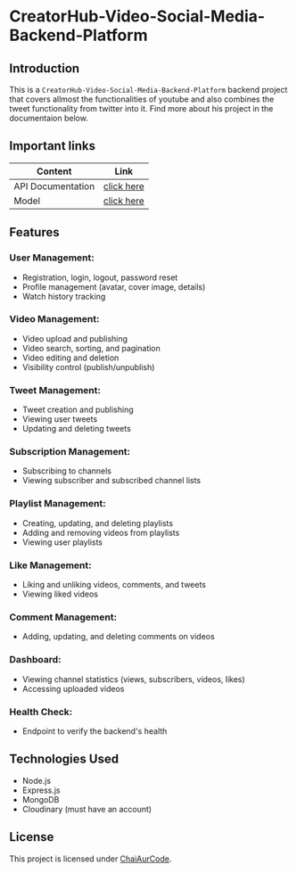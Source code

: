 # CreatorHub-Video-Social-Media-Backend-Platform

## Introduction

This is a ``CreatorHub-Video-Social-Media-Backend-Platform`` backend project that covers allmost the functionalities of youtube 
and also combines the tweet functionality from twitter into it. Find more about his project in the documentaion below.

## Important links

| Content            | Link                                                                        |
| -------------------| ----------------------------------------------------------------------------|
| API Documentation  | [click here](https://documenter.getpostman.com/view/28570926/2s9YsNdVwW)    |
| Model              | [click here ](https://app.eraser.io/workspace/YtPqZ1VogxGy1jzIDkzj)         |

## Features

### User Management:

- Registration, login, logout, password reset
- Profile management (avatar, cover image, details)
- Watch history tracking

### Video Management:

- Video upload and publishing
- Video search, sorting, and pagination
- Video editing and deletion
- Visibility control (publish/unpublish)

### Tweet Management:

- Tweet creation and publishing
- Viewing user tweets
- Updating and deleting tweets

### Subscription Management:

- Subscribing to channels
- Viewing subscriber and subscribed channel lists

### Playlist Management:

- Creating, updating, and deleting playlists
- Adding and removing videos from playlists
- Viewing user playlists

### Like Management:

- Liking and unliking videos, comments, and tweets
- Viewing liked videos

### Comment Management:

- Adding, updating, and deleting comments on videos

### Dashboard:

- Viewing channel statistics (views, subscribers, videos, likes)
- Accessing uploaded videos

### Health Check:

- Endpoint to verify the backend's health

## Technologies Used

- Node.js 
- Express.js
- MongoDB
- Cloudinary (must have an account)



## License

This project is licensed under [ChaiAurCode](https://www.youtube.com/@chaiaurcode).
